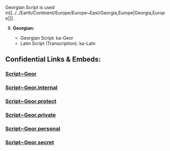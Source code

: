 ﻿---
aliases:
  - Georgian Script
---
Georgian Script is used in[[../../Earth/Continent/Europe/Europe~East/Georgia,Europe|Georgia,Europe]]]. 

8. **Georgian:**
    
    - Georgian Script: ka-Geor
    - Latin Script (Transcription): ka-Latn


## Confidential Links & Embeds: 

### [Script~Geor](/_public/Language/Scripts/Script~Geor.md) 

### [Script~Geor.internal](/_internal/Language/Scripts/Script~Geor.internal.md) 

### [Script~Geor.protect](/_protect/Language/Scripts/Script~Geor.protect.md) 

### [Script~Geor.private](/_private/Language/Scripts/Script~Geor.private.md) 

### [Script~Geor.personal](/_personal/Language/Scripts/Script~Geor.personal.md) 

### [Script~Geor.secret](/_secret/Language/Scripts/Script~Geor.secret.md) 
